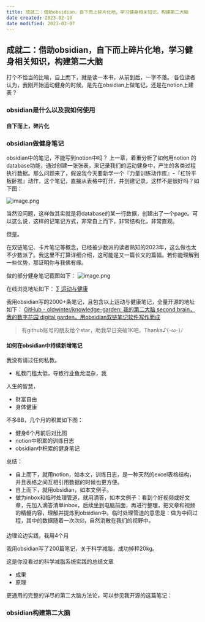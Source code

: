 ```yaml
---
title: 成就二：借助obsidian，自下而上碎片化地，学习健身相关知识，构建第二大脑
date created: 2023-02-10
date modified: 2023-03-07
---
```


## 成就二：借助obsidian，自下而上碎片化地，学习健身相关知识，构建第二大脑

打个不恰当的比喻，自上而下，就是读一本书，从前到后，一字不落。
各位读者认为，我刚开始运动健身的时候，是先在obsidian上做笔记，还是在notion上建表？

### obsidian是什么以及我如何使用

#### 自下而上，碎片化

### obsidian做健身笔记

obsidian中的笔记，不能写到notion中吗？
上一章，着重分析了如何用notion 的database功能，通过创建一张张表，来记录我们的运动健身中，产生的各类过程执行数据。那么问题来了，假设我今天要新学一个『力量训练动作库』-『杠铃平板卧推』动作，这个笔记，直接从表格中打开，并创建记录，这样不是很好吗？如下图：

![image.png](https://img.oldwinter.top/202302101751679.png)

当然没问题，这样做其实就是将database的某一行数据，创建出了一个page。可以这么说，这样的记笔记方式，非常自上而下，非常结构化，非常直观。

但是。

在双链笔记、卡片笔记等概念，已经被少数派的读者熟知的2023年，这么做也太不少数派了。我这里不打算详细介绍，这可能是又一篇长文的篇幅。若你能理解到一些优势，那证明你与我佛有缘。

做的部分健身笔记截图如下：
![image.png](https://img.oldwinter.top/202302092353542.png)

在线浏览地址如下：
[∑ 运动与健康](https://garden.oldwinter.top/-%E8%BF%90%E5%8A%A8%E4%B8%8E%E5%81%A5%E5%BA%B7)

我用obsidian写的2000+条笔记，且包含以上运动与健康笔记，全量开源的地址如下：
[GitHub - oldwinter/knowledge-garden: 我的第二大脑 second brain，我的数字花园 digital garden，用obsidian双链笔记软件写作而成](https://github.com/oldwinter/knowledge-garden)

> 有github账号的朋友给个star，助我早日突破1K吧，Thanks♪(･ω･)ﾉ

#### 如何在obsidian中持续新增笔记

我没有请过任何私教。

- 私教门槛太低，导致行业鱼龙混杂，我

人生的智慧，

- 财富自由
- 身体健康

不多BB，几个月的积累如下图：

- 健身6个月前后对比图
- notion中积累的训练日志
- obsidian中积累的健身笔记

总结：

- 自上而下，就用notion，如本文，训练日志，是一种天然的excel表格结构，并且表格之间互相引用数据的时候也更方便。
- 自上而下，就用obsidian，如本文例子。
- 做为inbox和临时处理管道，就用滴答，如本文例子：看到个好视频或好文章，先加入滴答清单inbox，后续坐到电脑前面，再进行整理，把文章和视频的精髓内容，理解并提炼到obsidian中。临时处理管道的意思是：做为中间过程，其中的数据随着一次次☑️，自然消散在我们的视野中。

边理论边实践，我用4个月

我用obsidian写了200篇笔记，关于科学减脂，成功掉秤20kg。

这是你没看过的科学减脂系统实践的总结文章

- 成果
- 原理

更通用的完整的详尽的第二大脑方法论，可以参见我开源的这篇笔记：

### obsidian构建第二大脑
